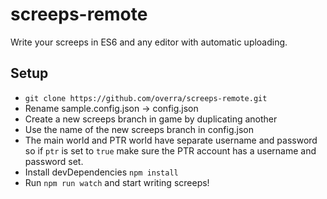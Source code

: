 # screeps-remote

Write your screeps in ES6 and any editor with automatic uploading.

## Setup

- `git clone https://github.com/overra/screeps-remote.git`
- Rename sample.config.json -> config.json
- Create a new screeps branch in game by duplicating another
- Use the name of the new screeps branch in config.json
- The main world and PTR world have separate username and password so if `ptr` is set to `true` make sure the PTR account has a username and password set.
- Install devDependencies `npm install`
- Run `npm run watch` and start writing screeps!
